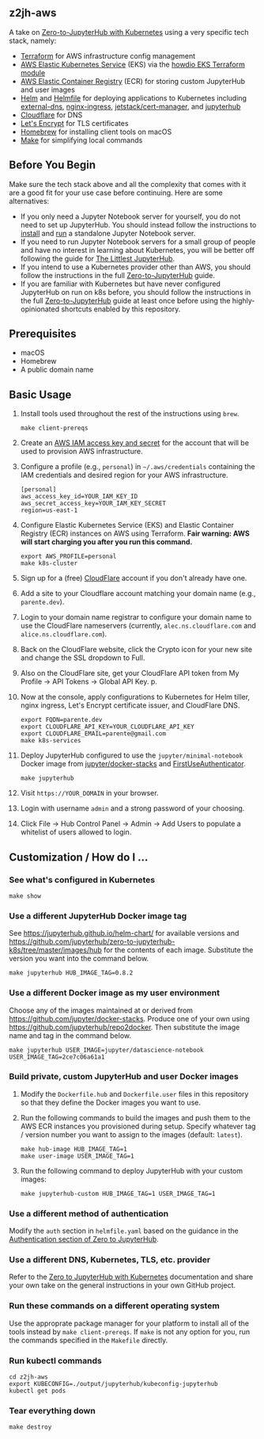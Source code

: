 ## z2jh-aws

A take on [Zero-to-JupyterHub with Kubernetes](https://zero-to-jupyterhub.readthedocs.io/en/latest/)
using a very specific tech stack, namely:

- [Terraform](https://www.terraform.io/) for AWS infrastructure config management
- [AWS Elastic Kubernetes Service](https://aws.amazon.com/eks/) (EKS) via the
  [howdio EKS Terraform module](https://registry.terraform.io/modules/howdio/eks/aws/0.6.0)
- [AWS Elastic Container Registry](https://aws.amazon.com/ecr/) (ECR) for storing custom JupyterHub
  and user images
- [Helm](https://helm.sh/) and [Helmfile](https://github.com/roboll/helmfile) for deploying
  applications to Kubernetes including
  [external-dns](https://github.com/kubernetes-incubator/external-dns),
  [nginx-ingress](https://github.com/kubernetes/ingress-nginx),
  [jetstack/cert-manager](https://github.com/jetstack/cert-manager), and
  [jupyterhub](https://github.com/jupyterhub/helm-chart)
- [Cloudflare](https://cloudflare.com) for DNS
- [Let's Encrypt](https://letsencrypt.org/) for TLS certificates
- [Homebrew](https://brew.sh/) for installing client tools on macOS
- [Make](https://www.gnu.org/software/make/) for simplifying local commands

## Before You Begin

Make sure the tech stack above and all the complexity that comes with it are a good fit for your use
case before continuing. Here are some alternatives:

- If you only need a Jupyter Notebook server for yourself, you do not need to set up JupyterHub. You
  should instead follow the instructions to
  [install](https://jupyter.readthedocs.io/en/latest/install.html) and
  [run](https://jupyter.readthedocs.io/en/latest/running.html) a standalone Jupyter Notebook server.
- If you need to run Jupyter Notebook servers for a small group of people and have no interest in
  learning about Kubernetes, you will be better off following the guide for
  [The Littlest JupyterHub](https://the-littlest-jupyterhub.readthedocs.io/en/latest/).
- If you intend to use a Kubernetes provider other than AWS, you should follow the instructions in
  the full [Zero-to-JupyterHub](https://zero-to-jupyterhub.readthedocs.io/en/latest/) guide.
- If you are familiar with Kubernetes but have never configured JupyterHub on run on k8s before, you
  should follow the instructions in the full
  [Zero-to-JupyterHub](https://zero-to-jupyterhub.readthedocs.io/en/latest/) guide at least once
  before using the highly-opinionated shortcuts enabled by this repository.

## Prerequisites

- macOS
- Homebrew
- A public domain name

## Basic Usage

1. Install tools used throughout the rest of the instructions using `brew`.

   ```shell
   make client-prereqs
   ```

1. Create an
   [AWS IAM access key and secret](https://aws.amazon.com/premiumsupport/knowledge-center/create-access-key/)
   for the account that will be used to provision AWS infrastructure.
1. Configure a profile (e.g., `personal`) in `~/.aws/credentials` containing the IAM credentials and
   desired region for your AWS infrastructure.

   ```
   [personal]
   aws_access_key_id=YOUR_IAM_KEY_ID
   aws_secret_access_key=YOUR_IAM_KEY_SECRET
   region=us-east-1
   ```

1. Configure Elastic Kubernetes Service (EKS) and Elastic Container Registry (ECR) instances on AWS
   using Terraform. **Fair warning: AWS will start charging you after you run this command.**

   ```shell
   export AWS_PROFILE=personal
   make k8s-cluster
   ```

1. Sign up for a (free) [CloudFlare](https://cloudflare.com) account if you don't already have one.
1. Add a site to your Cloudflare account matching your domain name (e.g., `parente.dev`).
1. Login to your domain name registrar to configure your domain name to use the CloudFlare
   nameservers (currently, `alec.ns.cloudflare.com` and `alice.ns.cloudflare.com`).
1. Back on the CloudFlare website, click the Crypto icon for your new site and change the SSL
   dropdown to Full.
1. Also on the CloudFlare site, get your CloudFlare API token from My Profile &rarr; API Tokens
   &rarr; Global API Key. p.
1. Now at the console, apply configurations to Kubernetes for Helm tiller, nginx ingress, Let's
   Encrypt certificate issuer, and CloudFlare DNS.

   ```shell
   export FQDN=parente.dev
   export CLOUDFLARE_API_KEY=YOUR_CLOUDFLARE_API_KEY
   export CLOUDFLARE_EMAIL=parente@gmail.com
   make k8s-services
   ```

1. Deploy JupyterHub configured to use the `jupyter/minimal-notebook` Docker image from
   [jupyter/docker-stacks](https://github.com/jupyter/docker-stacks) and
   [FirstUseAuthenticator](https://github.com/jupyterhub/firstuseauthenticator).

   ```shell
   make jupyterhub
   ```

1. Visit `https://YOUR_DOMAIN` in your browser.
1. Login with username `admin` and a strong password of your choosing.
1. Click File &rarr; Hub Control Panel &rarr; Admin &rarr; Add Users to populate a whitelist of
   users allowed to login.

## Customization / How do I ...

### See what's configured in Kubernetes

```shell
make show
```

### Use a different JupyterHub Docker image tag

See https://jupyterhub.github.io/helm-chart/ for available versions and
https://github.com/jupyterhub/zero-to-jupyterhub-k8s/tree/master/images/hub for the contents of each
image. Substitute the version you want into the command below.

```shell
make jupyterhub HUB_IMAGE_TAG=0.8.2
```

### Use a different Docker image as my user environment

Choose any of the images maintained at or derived from https://github.com/jupyter/docker-stacks.
Produce one of your own using https://github.com/jupyterhub/repo2docker. Then substitute the image
name and tag in the command below.

```
make jupyterhub USER_IMAGE=jupyter/datascience-notebook USER_IMAGE_TAG=2ce7c06a61a1
```

### Build private, custom JupyterHub and user Docker images

1. Modify the `Dockerfile.hub` and `Dockerfile.user` files in this repository so that they define
   the Docker images you want to use.
2. Run the following commands to build the images and push them to the AWS ECR instances you
   provisioned during setup. Specify whatever tag / version number you want to assign to the images
   (default: `latest`).

   ```shell
   make hub-image HUB_IMAGE_TAG=1
   make user-image USER_IMAGE_TAG=1
   ```

3. Run the following command to deploy JupyterHub with your custom images:

   ```shell
   make jupyterhub-custom HUB_IMAGE_TAG=1 USER_IMAGE_TAG=1
   ```

### Use a different method of authentication

Modify the `auth` section in `helmfile.yaml` based on the guidance in the
[Authentication section of Zero to JupyterHub](https://zero-to-jupyterhub.readthedocs.io/en/latest/authentication.html).

### Use a different DNS, Kubernetes, TLS, etc. provider

Refer to the
[Zero to JupyterHub with Kubernetes](https://zero-to-jupyterhub.readthedocs.io/en/latest/)
documentation and share your own take on the general instructions in your own GitHub project.

### Run these commands on a different operating system

Use the approprate package manager for your platform to install all of the tools instead by
`make client-prereqs`. If `make` is not any option for you, run the commands specified in the
`Makefile` directly.

### Run kubectl commands

```shell
cd z2jh-aws
export KUBECONFIG=./output/jupyterhub/kubeconfig-jupyterhub
kubectl get pods
```

### Tear everything down

```shell
make destroy
```
